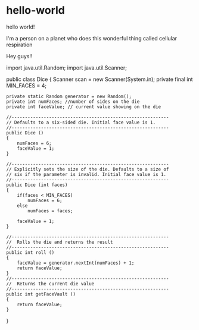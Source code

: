 # hello-world
hello world!

I'm a person on a planet who does this wonderful thing called cellular respiration

Hey guys!!


import java.util.Random;
import java.util.Scanner;

public class Dice 
{
	Scanner scan = new Scanner(System.in);
	private final int MIN_FACES = 4;
	
	private static Random generator = new Random();
	private int numFaces; //number of sides on the die
	private int faceValue; // current value showing on the die
	
	//-----------------------------------------------------------
	// Defaults to a six-sided die. Initial face value is 1.
	//-----------------------------------------------------------
	public Dice ()
	{
		numFaces = 6;
		faceValue = 1;
	}
	
	//-----------------------------------------------------------
	// Explicitly sets the size of the die. Defaults to a size of
	// six if the parameter is invalid. Initial face value is 1.
	//-----------------------------------------------------------
	public Dice (int faces)
	{
		if(faces < MIN_FACES)
			numFaces = 6;
		else
			numFaces = faces;
		
		faceValue = 1;
	}
	
	//-----------------------------------------------------------
	//  Rolls the die and returns the result
	//-----------------------------------------------------------
	public int roll ()
	{
		faceValue = generator.nextInt(numFaces) + 1;
		return faceValue;
	}
	//-----------------------------------------------------------
	//  Returns the current die value
	//-----------------------------------------------------------
	public int getFaceVault ()
	{
		return faceValue;
	}
}
